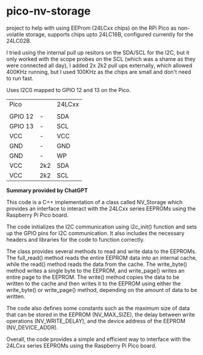 # pico-nv-storage
project to help with using EEProm (24LCxx chips) on the RPi Pico as non-volatile storage, supports chips upto 24LC16B, configured currently for the 24LC02B.

I tried using the internal pull up resitors on the SDA/SCL for the I2C, but it only worked with the scope probes on the SCL (which was a shame as they were connected all day), I added 2x 2k2 pull ups externally, which allowed 400KHz running, but I used 100KHz as the chips are small and don't need to run fast. 


Uses I2C0 mapped to GPIO 12 and 13 on the Pico.
<br>
<table>
<tr>
  <td>Pico</td><td></td><td>24LCxx</td>
</tr>
<tr>
  <td></td><td></td><td></td>
</tr>
<tr>
  <td>GPIO 12</td><td>-</td><td>SDA</td>
</tr>
<tr>
  <td>GPIO 13</td><td>-</td><td>SCL</td>
</tr>
<tr>
  <td>VCC</td><td>-</td><td>VCC</td>
</tr>
<tr>
  <td>GND</td><td>-</td><td>GND</td>
</tr>
<tr>
  <td>GND</td><td>-</td><td>WP</td>
</tr>
<tr>
  <td>VCC</td><td>2k2</td><td>SDA</td>
</tr>
<tr>
  <td>VCC</td><td>2k2</td><td>SCL</td>
</tr>
</table>

<b>Summary provided by ChatGPT</b>

This code is a C++ implementation of a class called NV_Storage which provides an interface to interact with the 24LCxx series EEPROMs using the Raspberry Pi Pico board.

The code initializes the I2C communication using i2c_init() function and sets up the GPIO pins for I2C communication. It also includes the necessary headers and libraries for the code to function correctly.

The class provides several methods to read and write data to the EEPROMs. The full_read() method reads the entire EEPROM data into an internal cache, while the read() method reads the data from the cache. The write_byte() method writes a single byte to the EEPROM, and write_page() writes an entire page to the EEPROM. The write() method copies the data to be written to the cache and then writes it to the EEPROM using either the write_byte() or write_page() method, depending on the amount of data to be written.

The code also defines some constants such as the maximum size of data that can be stored in the EEPROM (NV_MAX_SIZE), the delay between write operations (NV_WRITE_DELAY), and the device address of the EEPROM (NV_DEVICE_ADDR).

Overall, the code provides a simple and efficient way to interface with the 24LCxx series EEPROMs using the Raspberry Pi Pico board.
